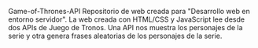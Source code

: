 Game-of-Thrones-API
Repositorio de web creada para "Desarrollo web en entorno servidor". La web creada con HTML/CSS y JavaScript lee desde dos APIs de Juego de Tronos. Una API nos muestra los personajes de la serie y otra genera frases aleatorias de los personajes de la serie.
